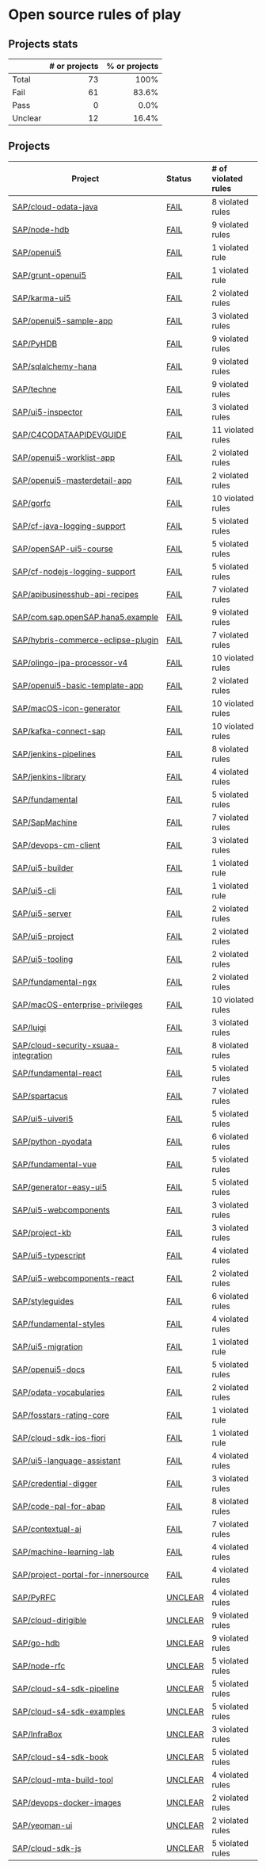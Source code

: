 # Open source rules of play

## Projects stats

|          | # or projects              |  % or projects               |
| :------- | -------------------------: | ---------------------------: |
| Total    |       73 |                         100% |
| Fail     |   61 |   83.6% |
| Pass     |   0 |   0.0% |
| Unclear  |  12 |  16.4% |

## Projects

| Project  | Status | # of violated rules |
| -------  | :----- | :------------------ |
| [SAP/cloud-odata-java](https://github.com/SAP/cloud-odata-java) | [FAIL](SAP/cloud-odata-java.md) | 8 violated rules |
| [SAP/node-hdb](https://github.com/SAP/node-hdb) | [FAIL](SAP/node-hdb.md) | 9 violated rules |
| [SAP/openui5](https://github.com/SAP/openui5) | [FAIL](SAP/openui5.md) | 1 violated rule |
| [SAP/grunt-openui5](https://github.com/SAP/grunt-openui5) | [FAIL](SAP/grunt-openui5.md) | 1 violated rule |
| [SAP/karma-ui5](https://github.com/SAP/karma-ui5) | [FAIL](SAP/karma-ui5.md) | 2 violated rules |
| [SAP/openui5-sample-app](https://github.com/SAP/openui5-sample-app) | [FAIL](SAP/openui5-sample-app.md) | 3 violated rules |
| [SAP/PyHDB](https://github.com/SAP/PyHDB) | [FAIL](SAP/PyHDB.md) | 9 violated rules |
| [SAP/sqlalchemy-hana](https://github.com/SAP/sqlalchemy-hana) | [FAIL](SAP/sqlalchemy-hana.md) | 9 violated rules |
| [SAP/techne](https://github.com/SAP/techne) | [FAIL](SAP/techne.md) | 9 violated rules |
| [SAP/ui5-inspector](https://github.com/SAP/ui5-inspector) | [FAIL](SAP/ui5-inspector.md) | 3 violated rules |
| [SAP/C4CODATAAPIDEVGUIDE](https://github.com/SAP/C4CODATAAPIDEVGUIDE) | [FAIL](SAP/C4CODATAAPIDEVGUIDE.md) | 11 violated rules |
| [SAP/openui5-worklist-app](https://github.com/SAP/openui5-worklist-app) | [FAIL](SAP/openui5-worklist-app.md) | 2 violated rules |
| [SAP/openui5-masterdetail-app](https://github.com/SAP/openui5-masterdetail-app) | [FAIL](SAP/openui5-masterdetail-app.md) | 2 violated rules |
| [SAP/gorfc](https://github.com/SAP/gorfc) | [FAIL](SAP/gorfc.md) | 10 violated rules |
| [SAP/cf-java-logging-support](https://github.com/SAP/cf-java-logging-support) | [FAIL](SAP/cf-java-logging-support.md) | 5 violated rules |
| [SAP/openSAP-ui5-course](https://github.com/SAP/openSAP-ui5-course) | [FAIL](SAP/openSAP-ui5-course.md) | 5 violated rules |
| [SAP/cf-nodejs-logging-support](https://github.com/SAP/cf-nodejs-logging-support) | [FAIL](SAP/cf-nodejs-logging-support.md) | 5 violated rules |
| [SAP/apibusinesshub-api-recipes](https://github.com/SAP/apibusinesshub-api-recipes) | [FAIL](SAP/apibusinesshub-api-recipes.md) | 7 violated rules |
| [SAP/com.sap.openSAP.hana5.example](https://github.com/SAP/com.sap.openSAP.hana5.example) | [FAIL](SAP/com.sap.openSAP.hana5.example.md) | 9 violated rules |
| [SAP/hybris-commerce-eclipse-plugin](https://github.com/SAP/hybris-commerce-eclipse-plugin) | [FAIL](SAP/hybris-commerce-eclipse-plugin.md) | 7 violated rules |
| [SAP/olingo-jpa-processor-v4](https://github.com/SAP/olingo-jpa-processor-v4) | [FAIL](SAP/olingo-jpa-processor-v4.md) | 10 violated rules |
| [SAP/openui5-basic-template-app](https://github.com/SAP/openui5-basic-template-app) | [FAIL](SAP/openui5-basic-template-app.md) | 2 violated rules |
| [SAP/macOS-icon-generator](https://github.com/SAP/macOS-icon-generator) | [FAIL](SAP/macOS-icon-generator.md) | 10 violated rules |
| [SAP/kafka-connect-sap](https://github.com/SAP/kafka-connect-sap) | [FAIL](SAP/kafka-connect-sap.md) | 10 violated rules |
| [SAP/jenkins-pipelines](https://github.com/SAP/jenkins-pipelines) | [FAIL](SAP/jenkins-pipelines.md) | 8 violated rules |
| [SAP/jenkins-library](https://github.com/SAP/jenkins-library) | [FAIL](SAP/jenkins-library.md) | 4 violated rules |
| [SAP/fundamental](https://github.com/SAP/fundamental) | [FAIL](SAP/fundamental.md) | 5 violated rules |
| [SAP/SapMachine](https://github.com/SAP/SapMachine) | [FAIL](SAP/SapMachine.md) | 7 violated rules |
| [SAP/devops-cm-client](https://github.com/SAP/devops-cm-client) | [FAIL](SAP/devops-cm-client.md) | 3 violated rules |
| [SAP/ui5-builder](https://github.com/SAP/ui5-builder) | [FAIL](SAP/ui5-builder.md) | 1 violated rule |
| [SAP/ui5-cli](https://github.com/SAP/ui5-cli) | [FAIL](SAP/ui5-cli.md) | 1 violated rule |
| [SAP/ui5-server](https://github.com/SAP/ui5-server) | [FAIL](SAP/ui5-server.md) | 2 violated rules |
| [SAP/ui5-project](https://github.com/SAP/ui5-project) | [FAIL](SAP/ui5-project.md) | 2 violated rules |
| [SAP/ui5-tooling](https://github.com/SAP/ui5-tooling) | [FAIL](SAP/ui5-tooling.md) | 2 violated rules |
| [SAP/fundamental-ngx](https://github.com/SAP/fundamental-ngx) | [FAIL](SAP/fundamental-ngx.md) | 2 violated rules |
| [SAP/macOS-enterprise-privileges](https://github.com/SAP/macOS-enterprise-privileges) | [FAIL](SAP/macOS-enterprise-privileges.md) | 10 violated rules |
| [SAP/luigi](https://github.com/SAP/luigi) | [FAIL](SAP/luigi.md) | 3 violated rules |
| [SAP/cloud-security-xsuaa-integration](https://github.com/SAP/cloud-security-xsuaa-integration) | [FAIL](SAP/cloud-security-xsuaa-integration.md) | 8 violated rules |
| [SAP/fundamental-react](https://github.com/SAP/fundamental-react) | [FAIL](SAP/fundamental-react.md) | 5 violated rules |
| [SAP/spartacus](https://github.com/SAP/spartacus) | [FAIL](SAP/spartacus.md) | 7 violated rules |
| [SAP/ui5-uiveri5](https://github.com/SAP/ui5-uiveri5) | [FAIL](SAP/ui5-uiveri5.md) | 5 violated rules |
| [SAP/python-pyodata](https://github.com/SAP/python-pyodata) | [FAIL](SAP/python-pyodata.md) | 6 violated rules |
| [SAP/fundamental-vue](https://github.com/SAP/fundamental-vue) | [FAIL](SAP/fundamental-vue.md) | 5 violated rules |
| [SAP/generator-easy-ui5](https://github.com/SAP/generator-easy-ui5) | [FAIL](SAP/generator-easy-ui5.md) | 5 violated rules |
| [SAP/ui5-webcomponents](https://github.com/SAP/ui5-webcomponents) | [FAIL](SAP/ui5-webcomponents.md) | 3 violated rules |
| [SAP/project-kb](https://github.com/SAP/project-kb) | [FAIL](SAP/project-kb.md) | 3 violated rules |
| [SAP/ui5-typescript](https://github.com/SAP/ui5-typescript) | [FAIL](SAP/ui5-typescript.md) | 4 violated rules |
| [SAP/ui5-webcomponents-react](https://github.com/SAP/ui5-webcomponents-react) | [FAIL](SAP/ui5-webcomponents-react.md) | 2 violated rules |
| [SAP/styleguides](https://github.com/SAP/styleguides) | [FAIL](SAP/styleguides.md) | 6 violated rules |
| [SAP/fundamental-styles](https://github.com/SAP/fundamental-styles) | [FAIL](SAP/fundamental-styles.md) | 4 violated rules |
| [SAP/ui5-migration](https://github.com/SAP/ui5-migration) | [FAIL](SAP/ui5-migration.md) | 1 violated rule |
| [SAP/openui5-docs](https://github.com/SAP/openui5-docs) | [FAIL](SAP/openui5-docs.md) | 5 violated rules |
| [SAP/odata-vocabularies](https://github.com/SAP/odata-vocabularies) | [FAIL](SAP/odata-vocabularies.md) | 2 violated rules |
| [SAP/fosstars-rating-core](https://github.com/SAP/fosstars-rating-core) | [FAIL](SAP/fosstars-rating-core.md) | 1 violated rule |
| [SAP/cloud-sdk-ios-fiori](https://github.com/SAP/cloud-sdk-ios-fiori) | [FAIL](SAP/cloud-sdk-ios-fiori.md) | 1 violated rule |
| [SAP/ui5-language-assistant](https://github.com/SAP/ui5-language-assistant) | [FAIL](SAP/ui5-language-assistant.md) | 4 violated rules |
| [SAP/credential-digger](https://github.com/SAP/credential-digger) | [FAIL](SAP/credential-digger.md) | 3 violated rules |
| [SAP/code-pal-for-abap](https://github.com/SAP/code-pal-for-abap) | [FAIL](SAP/code-pal-for-abap.md) | 8 violated rules |
| [SAP/contextual-ai](https://github.com/SAP/contextual-ai) | [FAIL](SAP/contextual-ai.md) | 7 violated rules |
| [SAP/machine-learning-lab](https://github.com/SAP/machine-learning-lab) | [FAIL](SAP/machine-learning-lab.md) | 4 violated rules |
| [SAP/project-portal-for-innersource](https://github.com/SAP/project-portal-for-innersource) | [FAIL](SAP/project-portal-for-innersource.md) | 4 violated rules |
| [SAP/PyRFC](https://github.com/SAP/PyRFC) | [UNCLEAR](SAP/PyRFC.md) | 4 violated rules |
| [SAP/cloud-dirigible](https://github.com/SAP/cloud-dirigible) | [UNCLEAR](SAP/cloud-dirigible.md) | 9 violated rules |
| [SAP/go-hdb](https://github.com/SAP/go-hdb) | [UNCLEAR](SAP/go-hdb.md) | 9 violated rules |
| [SAP/node-rfc](https://github.com/SAP/node-rfc) | [UNCLEAR](SAP/node-rfc.md) | 5 violated rules |
| [SAP/cloud-s4-sdk-pipeline](https://github.com/SAP/cloud-s4-sdk-pipeline) | [UNCLEAR](SAP/cloud-s4-sdk-pipeline.md) | 5 violated rules |
| [SAP/cloud-s4-sdk-examples](https://github.com/SAP/cloud-s4-sdk-examples) | [UNCLEAR](SAP/cloud-s4-sdk-examples.md) | 5 violated rules |
| [SAP/InfraBox](https://github.com/SAP/InfraBox) | [UNCLEAR](SAP/InfraBox.md) | 3 violated rules |
| [SAP/cloud-s4-sdk-book](https://github.com/SAP/cloud-s4-sdk-book) | [UNCLEAR](SAP/cloud-s4-sdk-book.md) | 5 violated rules |
| [SAP/cloud-mta-build-tool](https://github.com/SAP/cloud-mta-build-tool) | [UNCLEAR](SAP/cloud-mta-build-tool.md) | 4 violated rules |
| [SAP/devops-docker-images](https://github.com/SAP/devops-docker-images) | [UNCLEAR](SAP/devops-docker-images.md) | 2 violated rules |
| [SAP/yeoman-ui](https://github.com/SAP/yeoman-ui) | [UNCLEAR](SAP/yeoman-ui.md) | 2 violated rules |
| [SAP/cloud-sdk-js](https://github.com/SAP/cloud-sdk-js) | [UNCLEAR](SAP/cloud-sdk-js.md) | 5 violated rules |
